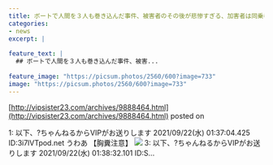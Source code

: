```yaml
---
title: ボートで人間を３人も巻き込んだ事件、被害者のその後が悲惨すぎる、加害者は同乗者に口止め
categories:
- news
excerpt: |
  
feature_text: |
  ## ボートで人間を３人も巻き込んだ事件、被害...
  
feature_image: "https://picsum.photos/2560/600?image=733"
image: "https://picsum.photos/2560/600?image=733"
---
```


[http://vipsister23.com/archives/9888464.html](http://vipsister23.com/archives/9888464.html)
posted on 

<!--more-->

1: 以下、?ちゃんねるからVIPがお送りします 2021/09/22(水) 01:37:04.425 ID:3i7lVTpod.net うわあ 【胸糞注意】 ![](https://livedoor.blogimg.jp/vipsister23/imgs/5/7/57c27fef-s.jpg) 3: 以下、?ちゃんねるからVIPがお送りします 2021/09/22(水) 01:38:32.101 ID:S...
